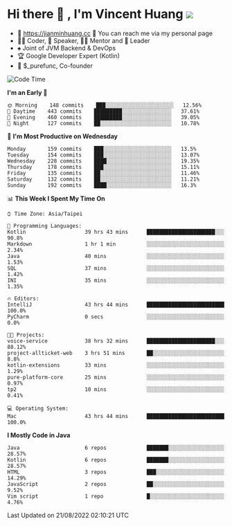 # Hi there 👋 , I'm Vincent Huang ![](https://komarev.com/ghpvc/?username=Jian-Min-Huang)
- 💎 https://jianminhuang.cc 🙋 You can reach me via my personal page
- 👨‍💻 Coder, 🎤 Speaker, 👨‍🏫 Mentor and 🚀 Leader
- ♠️ Joint of JVM Backend & DevOps
- 🏆 Google Developer Expert (Kotlin)
- 💼 $_purefunc, Co-founder

<!--START_SECTION:waka-->
![Code Time](http://img.shields.io/badge/Code%20Time-773%20hrs%2021%20mins-blue)

**I'm an Early 🐤** 

```text
🌞 Morning    148 commits    ███░░░░░░░░░░░░░░░░░░░░░░   12.56% 
🌆 Daytime    443 commits    █████████░░░░░░░░░░░░░░░░   37.61% 
🌃 Evening    460 commits    █████████░░░░░░░░░░░░░░░░   39.05% 
🌙 Night      127 commits    ██░░░░░░░░░░░░░░░░░░░░░░░   10.78%

```
📅 **I'm Most Productive on Wednesday** 

```text
Monday       159 commits    ███░░░░░░░░░░░░░░░░░░░░░░   13.5% 
Tuesday      154 commits    ███░░░░░░░░░░░░░░░░░░░░░░   13.07% 
Wednesday    228 commits    ████░░░░░░░░░░░░░░░░░░░░░   19.35% 
Thursday     178 commits    ███░░░░░░░░░░░░░░░░░░░░░░   15.11% 
Friday       135 commits    ██░░░░░░░░░░░░░░░░░░░░░░░   11.46% 
Saturday     132 commits    ██░░░░░░░░░░░░░░░░░░░░░░░   11.21% 
Sunday       192 commits    ████░░░░░░░░░░░░░░░░░░░░░   16.3%

```


📊 **This Week I Spent My Time On** 

```text
⌚︎ Time Zone: Asia/Taipei

💬 Programming Languages: 
Kotlin                   39 hrs 43 mins      ██████████████████████░░░   90.8% 
Markdown                 1 hr 1 min          ░░░░░░░░░░░░░░░░░░░░░░░░░   2.34% 
Java                     40 mins             ░░░░░░░░░░░░░░░░░░░░░░░░░   1.53% 
SQL                      37 mins             ░░░░░░░░░░░░░░░░░░░░░░░░░   1.42% 
INI                      35 mins             ░░░░░░░░░░░░░░░░░░░░░░░░░   1.35%

🔥 Editors: 
IntelliJ                 43 hrs 44 mins      █████████████████████████   100.0% 
PyCharm                  0 secs              ░░░░░░░░░░░░░░░░░░░░░░░░░   0.0%

🐱‍💻 Projects: 
voice-service            38 hrs 32 mins      ██████████████████████░░░   88.12% 
project-allticket-web    3 hrs 51 mins       ██░░░░░░░░░░░░░░░░░░░░░░░   8.8% 
kotlin-extensions        33 mins             ░░░░░░░░░░░░░░░░░░░░░░░░░   1.29% 
pure-platform-core       25 mins             ░░░░░░░░░░░░░░░░░░░░░░░░░   0.97% 
tp2                      10 mins             ░░░░░░░░░░░░░░░░░░░░░░░░░   0.41%

💻 Operating System: 
Mac                      43 hrs 44 mins      █████████████████████████   100.0%

```

**I Mostly Code in Java** 

```text
Java                     6 repos             ███████░░░░░░░░░░░░░░░░░░   28.57% 
Kotlin                   6 repos             ███████░░░░░░░░░░░░░░░░░░   28.57% 
HTML                     3 repos             ███░░░░░░░░░░░░░░░░░░░░░░   14.29% 
JavaScript               2 repos             ██░░░░░░░░░░░░░░░░░░░░░░░   9.52% 
Vim script               1 repo              █░░░░░░░░░░░░░░░░░░░░░░░░   4.76%

```



 Last Updated on 21/08/2022 02:10:21 UTC
<!--END_SECTION:waka-->
